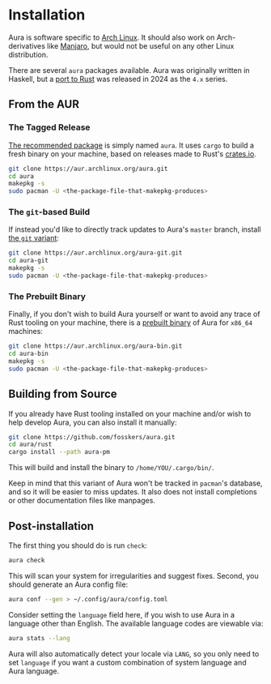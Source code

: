 # Installation

Aura is software specific to [Arch Linux](https://www.archlinux.org/). It should
also work on Arch-derivatives like [Manjaro](https://manjaro.org/), but would
not be useful on any other Linux distribution.

There are several `aura` packages available. Aura was originally written in
Haskell, but a [port to Rust](https://github.com/fosskers/aura/discussions/657)
was released in 2024 as the `4.x` series.

## From the AUR

### The Tagged Release

[The recommended package](https://aur.archlinux.org/packages/aura) is simply
named `aura`. It uses `cargo` to build a fresh binary on your machine, based on
releases made to Rust's [crates.io](https://crates.io/crates/aura-pm).

```bash
git clone https://aur.archlinux.org/aura.git
cd aura
makepkg -s
sudo pacman -U <the-package-file-that-makepkg-produces>
```

### The `git`-based Build

If instead you'd like to directly track updates to Aura's `master` branch, install
[the `git` variant](https://aur.archlinux.org/packages/aura-git):

```bash
git clone https://aur.archlinux.org/aura-git.git
cd aura-git
makepkg -s
sudo pacman -U <the-package-file-that-makepkg-produces>
```

### The Prebuilt Binary

Finally, if you don't wish to build Aura yourself or want to avoid any trace of
Rust tooling on your machine, there is a [prebuilt
binary](https://aur.archlinux.org/packages/aura-bin/) of Aura for `x86_64`
machines:

```bash
git clone https://aur.archlinux.org/aura-bin.git
cd aura-bin
makepkg -s
sudo pacman -U <the-package-file-that-makepkg-produces>
```

## Building from Source

If you already have Rust tooling installed on your machine and/or wish to help
develop Aura, you can also install it manually:

```bash
git clone https://github.com/fosskers/aura.git
cd aura/rust
cargo install --path aura-pm
```

This will build and install the binary to `/home/YOU/.cargo/bin/`.

Keep in mind that this variant of Aura won't be tracked in `pacman`'s database,
and so it will be easier to miss updates. It also does not install completions
or other documentation files like manpages.

## Post-installation

The first thing you should do is run `check`:

```bash
aura check
```

This will scan your system for irregularities and suggest fixes. Second, you
should generate an Aura config file:

```bash
aura conf --gen > ~/.config/aura/config.toml
```

Consider setting the `language` field here, if you wish to use Aura in a
language other than English. The available language codes are viewable via:

```bash
aura stats --lang
```

Aura will also automatically detect your locale via `LANG`, so you only need to
set `language` if you want a custom combination of system language and Aura
language.

